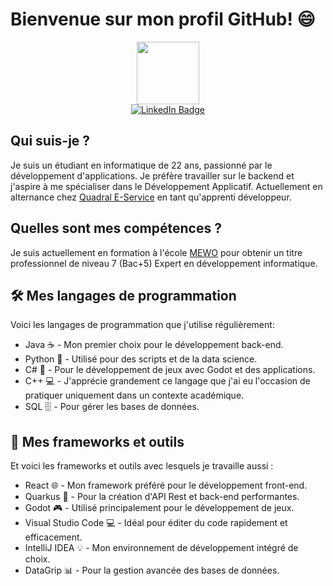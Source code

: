 # Bienvenue sur mon profil GitHub! 😄

<div id="header" align="center">
  <img src="https://media.giphy.com/media/SHjOSDkKZ18qOHA5B5/giphy.gif" width="100"/>
  <div id="badges">
    <a href="https://www.linkedin.com/in/colin-thuillier-161447250/" target="_blank" rel="noopener noreferrer">
        <img src="https://img.shields.io/badge/LinkedIn-blue?style=for-the-badge&logo=linkedin&logoColor=white" alt="LinkedIn Badge"/>
    </a>
  </div>
</div>

<div id="body">
    <h2>Qui suis-je ?</h2>
    <p>Je suis un étudiant en informatique de 22 ans, passionné par le développement d'applications. Je préfère travailler sur le backend et j'aspire à me spécialiser dans le Développement Applicatif. Actuellement en alternance chez <a href="https://www.quadral.fr/le-groupe-quadral/quadral-e-services/" target="_blank" rel="noopener noreferrer">Quadral E-Service</a> en tant qu'apprenti développeur.</p>
    <h2>Quelles sont mes compétences ?</h2>
    <p>Je suis actuellement en formation à l'école <a href="https://www.mewo.fr/formations/informatique/" target="_blank" rel="noopener noreferrer">MEWO</a> pour obtenir un titre professionnel de niveau 7 (Bac+5) Expert en développement informatique.</p>
    
  <h2>🛠️ Mes langages de programmation</h2>
    <p>Voici les langages de programmation que j'utilise régulièrement:</p>
    <ul>
        <li>Java ☕ - Mon premier choix pour le développement back-end.</li>
        <li>Python 🐍 - Utilisé pour des scripts et de la data science.</li>
        <li>C# 🔷 - Pour le développement de jeux avec Godot et des applications.</li>
        <li>C++ 💻 - J'apprécie grandement ce langage que j'ai eu l'occasion de pratiquer uniquement dans un contexte académique.</li>
        <li>SQL 🗄️ - Pour gérer les bases de données.</li>
    </ul>
    
  <h2>🔧 Mes frameworks et outils</h2>
    <p>Et voici les frameworks et outils avec lesquels je travaille aussi :</p>
    <ul>
        <li>React 🌐 - Mon framework préféré pour le développement front-end.</li>
        <li>Quarkus 🚀 - Pour la création d'API Rest et back-end performantes.</li>
        <li>Godot 🎮 - Utilisé principalement pour le développement de jeux.</li>
        <li>Visual Studio Code 💻 - Idéal pour éditer du code rapidement et efficacement.</li>
        <li>IntelliJ IDEA 💡 - Mon environnement de développement intégré de choix.</li>
        <li>DataGrip 📊 - Pour la gestion avancée des bases de données.</li>
    </ul>
</div>
